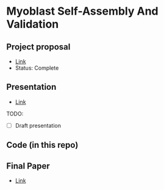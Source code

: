 # Myoblast Self-Assembly And Validation
## Project proposal 
- [Link](https://www.overleaf.com/read/mstjpjmwcxzd)
- Status: Complete

## Presentation 
- [Link](https://docs.google.com/presentation/d/1fXlN-CI1CYOKqOGRbgF000w2FCsLinetgZJhS3Gu57U/edit?usp=sharing)

TODO: 
- [ ] Draft presentation

## Code (in this repo)

## Final Paper
- [Link](https://www.overleaf.com/read/kskczhwsqhvy)
